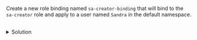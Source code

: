 Create a new role binding named `sa-creator-binding` that will bind to the `sa-creator` role and apply to a user named `Sandra` in the default namespace.

<br>
<details><summary>Solution</summary>
<br>

```bash
# create a role binding named 'sa-creator-binding', add 'sa-creator' role and 'Sandra' user
kubectl create rolebinding sa-creator-binding --role=admin --user=Sandra

```{{exec}}


</details>